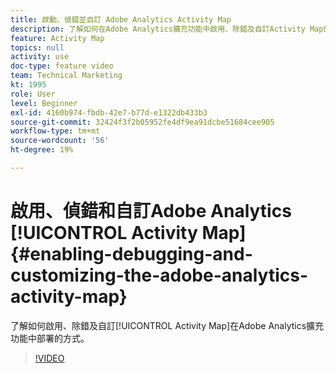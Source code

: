```yaml
---
title: 啟動、偵錯並自訂 Adobe Analytics Activity Map
description: 了解如何在Adobe Analytics擴充功能中啟用、除錯及自訂Activity Map的部署方式。
feature: Activity Map
topics: null
activity: use
doc-type: feature video
team: Technical Marketing
kt: 1995
role: User
level: Beginner
exl-id: 4160b974-fbdb-42e7-b77d-e1322db433b3
source-git-commit: 32424f3f2b05952fe4df9ea91dcbe51684cee905
workflow-type: tm+mt
source-wordcount: '56'
ht-degree: 19%

---
```


# 啟用、偵錯和自訂Adobe Analytics [!UICONTROL Activity Map] {#enabling-debugging-and-customizing-the-adobe-analytics-activity-map}

了解如何啟用、除錯及自訂[!UICONTROL Activity Map]在Adobe Analytics擴充功能中部署的方式。

>[!VIDEO](https://video.tv.adobe.com/v/25878?quality=12)
